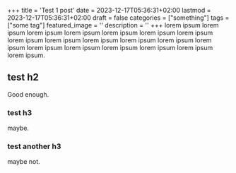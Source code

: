 +++
title = 'Test 1 post'
date = 2023-12-17T05:36:31+02:00
lastmod = 2023-12-17T05:36:31+02:00
draft = false
categories = ["something"]
tags = ["some tag"]
featured_image = ''
description = ''
+++
lorem ipsum lorem ipsum lorem ipsum lorem ipsum lorem ipsum lorem ipsum lorem ipsum lorem ipsum lorem ipsum lorem ipsum lorem ipsum lorem ipsum lorem ipsum lorem ipsum lorem ipsum lorem ipsum lorem ipsum lorem ipsum lorem ipsum.

## test h2

Good enough.

### test h3

maybe.

### test another h3

maybe not.
